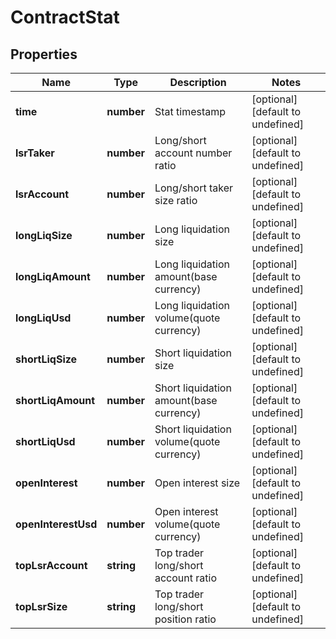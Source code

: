 # ContractStat

## Properties

Name | Type | Description | Notes
------------ | ------------- | ------------- | -------------
**time** | **number** | Stat timestamp | [optional] [default to undefined]
**lsrTaker** | **number** | Long/short account number ratio | [optional] [default to undefined]
**lsrAccount** | **number** | Long/short taker size ratio | [optional] [default to undefined]
**longLiqSize** | **number** | Long liquidation size | [optional] [default to undefined]
**longLiqAmount** | **number** | Long liquidation amount(base currency) | [optional] [default to undefined]
**longLiqUsd** | **number** | Long liquidation volume(quote currency) | [optional] [default to undefined]
**shortLiqSize** | **number** | Short liquidation size | [optional] [default to undefined]
**shortLiqAmount** | **number** | Short liquidation amount(base currency) | [optional] [default to undefined]
**shortLiqUsd** | **number** | Short liquidation volume(quote currency) | [optional] [default to undefined]
**openInterest** | **number** | Open interest size | [optional] [default to undefined]
**openInterestUsd** | **number** | Open interest volume(quote currency) | [optional] [default to undefined]
**topLsrAccount** | **string** | Top trader long/short account ratio | [optional] [default to undefined]
**topLsrSize** | **string** | Top trader long/short position ratio | [optional] [default to undefined]

